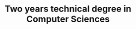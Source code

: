 ---
title: "Two years technical degree in Computer Sciences"
website: "http://www.iut-bm.univ-fcomte.fr/"
entry_date : "Sep 2009"
out_date: "Sep 2011"
school: "IUT-BM"
city: "Belfort"
references: ["Java", "C/C++", "Python", "Shell"]
categories: educations
---